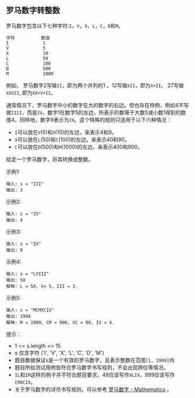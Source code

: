 ## 罗马数字转整数

罗马数字包含以下七种字符:`I`，`V`，`X`，`L`，`C`，`D`和`M`。
```
字符          数值
I             1
V             5
X             10
L             50
C             100
D             500
M             1000
```
例如， 罗马数字2写做`II`，即为两个并列的1 。12写做`XII`，即为`X+II`。 27写做`XXVII`, 即为`XX+V+II`。

通常情况下，罗马数字中小的数字在大的数字的右边。但也存在特例，例如4不写做`IIII`，而是`IV`。数字1在数字5的左边，所表示的数等于大数5减小数1得到的数值4。同样地，数字9表示为`IX`。这个特殊的规则只适用于以下六种情况：

* `I`可以放在`V`(5)和`X`(10)的左边，来表示4和9。
* `X`可以放在`L`(50)和`C`(100)的左边，来表示40和90。
* `C`可以放在`D`(500)和`M`(1000)的左边，来表示400和900。

给定一个罗马数字，将其转换成整数。

示例1:
```
输入: s = "III"
输出: 3
```
示例2:
```
输入: s = "IV"
输出: 4
```
示例3:
```
输入: s = "IX"
输出: 9
```
示例4:
```
输入: s = "LVIII"
输出: 58
解释: L = 50, V= 5, III = 3.
```
示例5:
```
输入: s = "MCMXCIV"
输出: 1994
解释: M = 1000, CM = 900, XC = 90, IV = 4.
```

提示：

* 1 <= s.length <= 15
* s 仅含字符 ('I', 'V', 'X', 'L', 'C', 'D', 'M')
* 题目数据保证s是一个有效的罗马数字，且表示整数在范围`[1, 3999]`内
* 题目所给测试用例皆符合罗马数字书写规则，不会出现跨位等情况。
* `IL`和`IM`这样的例子并不符合题目要求，49应该写作`XLIX`，999应该写作`CMXCIX`。
* 关于罗马数字的详尽书写规则，可以参考 [罗马数字 - Mathematics](https://b2b.partcommunity.com/community/knowledge/zh_CN/detail/10753/%E7%BD%97%E9%A9%AC%E6%95%B0%E5%AD%97#knowledge_article) 。

